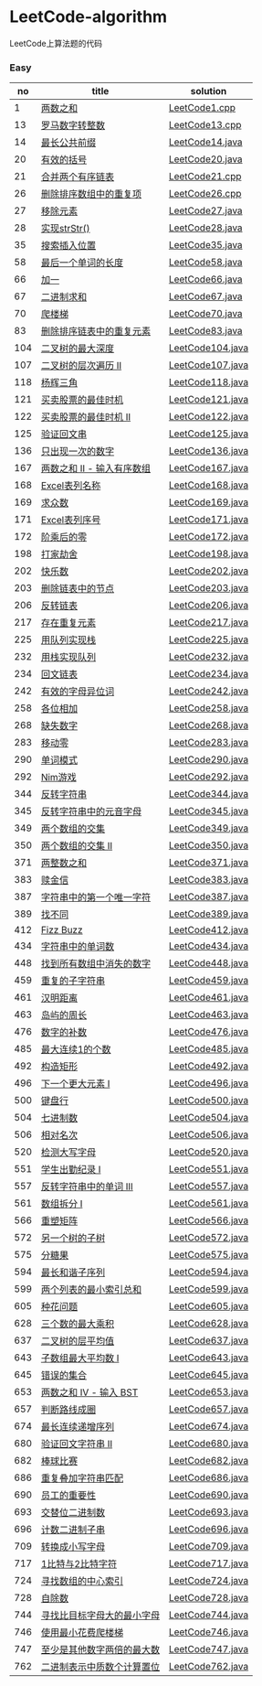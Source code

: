 # LeetCode-algorithm
LeetCode上算法题的代码

### Easy

|  no  |  title  |  solution  |
|------|------|-------------|
|   1  |  [两数之和](https://leetcode-cn.com/problems/two-sum/description/)   |   [LeetCode1.cpp](https://github.com/yangxuechen/LeetCode-algorithm/blob/master/LeetCode1/leetCode_1.cpp)     |
|   13  |  [罗马数字转整数](https://leetcode-cn.com/problems/roman-to-integer/description/)  |  [LeetCode13.cpp](https://github.com/yangxuechen/LeetCode-algorithm/commit/e27c13973f98d3a743422c26f9a257ddfa73a371)  |
|14    |  [最长公共前缀](https://leetcode-cn.com/problems/two-sum/description/)|[LeetCode14.java](https://github.com/yangxuechen/LeetCode-algorithm/commit/957fe557af06cf38482dec2acaa1d4aaa4ef92b9)|
|   20  |  [有效的括号](https://leetcode-cn.com/problems/valid-parentheses/description/)  |  [LeetCode20.java](https://github.com/yangxuechen/LeetCode-algorithm/blob/master/LeetCode1/Demo2.java)  |
|  21   |  [合并两个有序链表](https://leetcode-cn.com/problems/merge-two-sorted-lists/description/)  |  [LeetCode21.cpp](https://github.com/yangxuechen/LeetCode-algorithm/commit/a732357bc804aaefe564db35efd69b63ab32aa37)  |
|   26  |  [删除排序数组中的重复项](https://leetcode-cn.com/problems/remove-duplicates-from-sorted-array/description/)  |  [LeetCode26.cpp](https://github.com/yangxuechen/LeetCode-algorithm/commit/90b6a8473e5e5f5a116a23fc524282ba26bc942c)  |
|   27  |  [移除元素](https://leetcode-cn.com/problems/remove-element/description/)  |  [LeetCode27.java](https://github.com/yangxuechen/LeetCode-algorithm/blob/master/LeetCode1/Demo6.java)  |
|   28  |  [实现strStr()](https://leetcode-cn.com/problems/implement-strstr/description/)  |  [LeetCode28.java](https://github.com/yangxuechen/LeetCode-algorithm/blob/master/LeetCode1/Demo7.java)  |
|   35    |  [搜索插入位置](https://leetcode-cn.com/problems/search-insert-position/description/)   |  [LeetCode35.java](https://github.com/yangxuechen/LeetCode-algorithm/blob/master/LeetCode1/Demo8.java)   |
|   58    |  [最后一个单词的长度](https://leetcode-cn.com/problems/length-of-last-word/description/)   |  [LeetCode58.java](https://github.com/yangxuechen/LeetCode-algorithm/blob/master/LeetCode1/Demo9.java)   |
|    66   |  [加一](https://leetcode-cn.com/problems/plus-one/description/)   |  [LeetCode66.java](https://github.com/yangxuechen/LeetCode-algorithm/blob/master/LeetCode1/Demo10.java)   |
|    67   |  [二进制求和](https://leetcode-cn.com/problems/add-binary/description/)   |  [LeetCode67.java](https://github.com/yangxuechen/LeetCode-algorithm/blob/master/LeetCode1/Demo11.java)   |
|70|[爬楼梯](https://leetcode-cn.com/problems/climbing-stairs/description/)|[LeetCode70.java](https://github.com/yangxuechen/LeetCode-algorithm/commit/088cbd47a4b7e273a425d546eaaaf83f8bf37316)|
|83|[删除排序链表中的重复元素](https://leetcode-cn.com/problems/remove-duplicates-from-sorted-list/description/)|[LeetCode83.java](https://github.com/yangxuechen/LeetCode-algorithm/commit/2446a5de65ef190d4edc989fd8db71758c515c5f)|
|104|[二叉树的最大深度](https://leetcode-cn.com/problems/maximum-depth-of-binary-tree/description/)|[LeetCode104.java](https://github.com/yangxuechen/LeetCode-algorithm/commit/e7db4f13da2ea503504a684417ba4cbeed706026)|
|107|[二叉树的层次遍历 II](https://leetcode-cn.com/problems/binary-tree-level-order-traversal-ii/description/)|[LeetCode107.java](https://github.com/yangxuechen/LeetCode-algorithm/commit/0dae10735a53be0ff966139327f40d444dcd4b7c)|
|118|[杨辉三角](https://leetcode-cn.com/problems/pascals-triangle/description/)|[LeetCode118.java](https://github.com/yangxuechen/LeetCode-algorithm/commit/611c880009bfa55ad1fa79f7f325f41887037000)|
|121|[买卖股票的最佳时机](https://leetcode-cn.com/problems/best-time-to-buy-and-sell-stock/description/)|[LeetCode121.java](https://github.com/yangxuechen/LeetCode-algorithm/commit/7350c96308f3ea005f32ac8709789eb7332191b1)|
|122|[买卖股票的最佳时机 II](https://leetcode-cn.com/problems/best-time-to-buy-and-sell-stock-ii/description/)|[LeetCode122.java](https://github.com/yangxuechen/LeetCode-algorithm/commit/d51b8387d1cc3872b242664ba349168b06555d42)|
|  125 | [验证回文串](https://leetcode-cn.com/problems/valid-palindrome/description/)  | [LeetCode125.java](https://github.com/yangxuechen/LeetCode-algorithm/commit/8404cc10eae407826a2d89ff81ebbfdd06c00eac)  |
|  136 | [只出现一次的数字](https://leetcode-cn.com/problems/single-number/description/)  | [LeetCode136.java](https://github.com/yangxuechen/LeetCode-algorithm/commit/13598b3c747eca28edbb77342ba6a71387a880f4)  |
|  167 | [两数之和 II - 输入有序数组](https://leetcode-cn.com/problems/two-sum-ii-input-array-is-sorted/description/)  | [LeetCode167.java](https://github.com/yangxuechen/LeetCode-algorithm/commit/472a08776f1a6f1dbef5f874818fab9098844c38)  |
|  168 | [Excel表列名称](https://leetcode-cn.com/problems/excel-sheet-column-title/description/)  | [LeetCode168.java](https://github.com/yangxuechen/LeetCode-algorithm/commit/8f69f65a46edc71a39b452b6e0305725f7690388)  |
|  169 | [求众数](https://leetcode-cn.com/problems/majority-element/description/)  | [LeetCode169.java](https://github.com/yangxuechen/LeetCode-algorithm/commit/89d532cb622dc99c5f1c72fc0826f7b70670e97f)  |
|  171 | [Excel表列序号](https://leetcode-cn.com/problems/excel-sheet-column-number/description/)  | [LeetCode171.java](https://github.com/yangxuechen/LeetCode-algorithm/commit/4d5309c8df4b760de1a825bab36ac2c35a8b21bb)  |
|  172 | [阶乘后的零](https://leetcode-cn.com/problems/factorial-trailing-zeroes/description/)  | [LeetCode172.java](https://github.com/yangxuechen/LeetCode-algorithm/commit/361bbf163698ae6953bcc03492dcbdee74fe4637)  |
|198  | [打家劫舍](https://leetcode-cn.com/problems/house-robber/description/) |  [LeetCode198.java](https://github.com/yangxuechen/LeetCode-algorithm/commit/aac7fd1f7da147c349a71f56ca4a3416c0cd5bda)  |
|202  | [快乐数](https://leetcode-cn.com/problems/happy-number/description/) |  [LeetCode202.java](https://github.com/yangxuechen/LeetCode-algorithm/commit/f64204eb9a8642c777001b92a5c18ed8d69f8454)  |
|203  | [删除链表中的节点](https://leetcode-cn.com/problems/remove-linked-list-elements/description/) |  [LeetCode203.java](https://github.com/yangxuechen/LeetCode-algorithm/commit/bd9fe62cd01a9455efd7225300bd3cfc19189755)  |
|206  | [反转链表](https://leetcode-cn.com/problems/reverse-linked-list/description/) |  [LeetCode206.java](https://github.com/yangxuechen/LeetCode-algorithm/commit/b207b784a32cad619f29cf0b1a6d21781940f939)  |
|217  | [存在重复元素](https://leetcode-cn.com/problems/contains-duplicate/description/) |  [LeetCode217.java](https://github.com/yangxuechen/LeetCode-algorithm/commit/96469ab96b5bd0362a266685674246c0d3010ac7)  |
|225  | [用队列实现栈](https://leetcode-cn.com/problems/implement-stack-using-queues/description/) |  [LeetCode225.java](https://github.com/yangxuechen/LeetCode-algorithm/commit/5188f8abec0aee840cd70224e0369273224a6bca)  |
|232  | [用栈实现队列](https://leetcode-cn.com/problems/implement-queue-using-stacks/description/) |  [LeetCode232.java](https://github.com/yangxuechen/LeetCode-algorithm/commit/0b882199327dd5a34040a84290157e056f7c457d)  |
|234  | [回文链表](https://leetcode-cn.com/problems/palindrome-linked-list/description/) |  [LeetCode234.java](https://github.com/yangxuechen/LeetCode-algorithm/commit/133db2ba1bb73bbc87cbc7b4106c1d702fa2b115)  |
|242  | [有效的字母异位词](https://leetcode-cn.com/problems/valid-anagram/description/) |  [LeetCode242.java](https://github.com/yangxuechen/LeetCode-algorithm/commit/562b18fc8020f764b8872553f065fcd226868bc4)  |
|258 | [各位相加](https://leetcode-cn.com/problems/add-digits/description/) | [LeetCode258.java](https://github.com/yangxuechen/LeetCode-algorithm/commit/d18b7ccd88d86208d7104bf416d28ed8ce6dd599) |
|268 | [缺失数字](https://leetcode-cn.com/problems/missing-number/description/) | [LeetCode268.java](https://github.com/yangxuechen/LeetCode-algorithm/commit/f14773fa9c6317fd4285aa5ef89c2a2b48333756) |
|283 | [移动零](https://leetcode-cn.com/problems/move-zeroes/description/) | [LeetCode283.java](https://github.com/yangxuechen/LeetCode-algorithm/commit/e6e5f881831fab2544f0d21d46e4c9fe2fd38623) |
|290 | [单词模式](https://leetcode-cn.com/problems/word-pattern/description/) | [LeetCode290.java](https://github.com/yangxuechen/LeetCode-algorithm/commit/591cf43d1a2c8307b6a9c77079a99e56c4cb8aea) |
|292 | [Nim游戏](https://leetcode-cn.com/problems/nim-game/description/) | [LeetCode292.java](https://github.com/yangxuechen/LeetCode-algorithm/commit/68264d28a5d8f54f7d5d556d3e331f1737b7ab81) |
|344 | [反转字符串](https://leetcode-cn.com/problems/reverse-string/description/) | [LeetCode344.java](https://github.com/yangxuechen/LeetCode-algorithm/commit/c9aead6ea327cb21d1d02b90550beaf8006bc107) |
|345 | [反转字符串中的元音字母](https://leetcode-cn.com/problems/reverse-vowels-of-a-string/description/) | [LeetCode345.java](https://github.com/yangxuechen/LeetCode-algorithm/commit/4299ec0f7a5f8ca2f0c6f0e8d41eec0a4e2a4d5b) |
|349 | [两个数组的交集](https://leetcode-cn.com/problems/intersection-of-two-arrays/description/) | [LeetCode349.java](https://github.com/yangxuechen/LeetCode-algorithm/commit/d3b67a1ac72376514fd590fe5f192933a38004ef) |
|350 | [两个数组的交集 II](https://leetcode-cn.com/problems/intersection-of-two-arrays-ii/description/) | [LeetCode350.java](https://github.com/yangxuechen/LeetCode-algorithm/commit/61661bdc08d957a7f543c4243be8f264833c837c) |
|371 | [两整数之和](https://leetcode-cn.com/problems/sum-of-two-integers/description/) | [LeetCode371.java](https://github.com/yangxuechen/LeetCode-algorithm/commit/219c82c7139bd880aa3cbb91f69989b3d50d0230) |
|383 | [赎金信](https://leetcode-cn.com/problems/ransom-note/description/) | [LeetCode383.java](https://github.com/yangxuechen/LeetCode-algorithm/commit/9a4b7071f4424e692cae49b1eb1b5bb7f3079198)  |
|387 | [字符串中的第一个唯一字符](https://leetcode-cn.com/problems/first-unique-character-in-a-string/description/) | [LeetCode387.java](https://github.com/yangxuechen/LeetCode-algorithm/commit/2501f6942858511138b2320a823e546c2ef10744)  |
|389 | [找不同](https://leetcode-cn.com/problems/find-the-difference/description/) | [LeetCode389.java](https://github.com/yangxuechen/LeetCode-algorithm/commit/952ab5722e95f13de50f3211f078cbaf2de5fdc1)  |
|412 | [Fizz Buzz](https://leetcode-cn.com/problems/fizz-buzz/description/) | [LeetCode412.java](https://github.com/yangxuechen/LeetCode-algorithm/commit/33739f075bc0a9ead243641a26b7137ed0f6db22)  |
|434 | [字符串中的单词数](https://leetcode-cn.com/problems/number-of-segments-in-a-string/description/) | [LeetCode434.java](https://github.com/yangxuechen/LeetCode-algorithm/commit/87ba1e8d63255848cdaf6f1a508fffa49000cc82)  |
|448 | [找到所有数组中消失的数字](https://leetcode-cn.com/problems/find-all-numbers-disappeared-in-an-array/description/) | [LeetCode448.java](https://github.com/yangxuechen/LeetCode-algorithm/commit/7a7cae735abdc11b356eab90224b4a8d92debf53)  |
|459 | [重复的子字符串](https://leetcode-cn.com/problems/repeated-substring-pattern/description/) | [LeetCode459.java](https://github.com/yangxuechen/LeetCode-algorithm/commit/15bd6bd808f3bde15b0e5c9bea75614415f4fc1f)  |
|461 | [汉明距离](https://leetcode-cn.com/problems/hamming-distance/description/) | [LeetCode461.java](https://github.com/yangxuechen/LeetCode-algorithm/commit/3b61f5cb1448b7a2e564c15929ffbd4d17a318df)  |
|463 | [岛屿的周长](https://leetcode-cn.com/problems/island-perimeter/description/) | [LeetCode463.java](https://github.com/yangxuechen/LeetCode-algorithm/commit/a72891b0fa9e77f365d66b5db4b5f8551fb8a5fe)  |
|476 | [数字的补数](https://leetcode-cn.com/problems/number-complement/description/) | [LeetCode476.java](https://github.com/yangxuechen/LeetCode-algorithm/commit/eed37537de91621b8c9c573c1e272d97ec989296)  |
|  485 | [最大连续1的个数](https://leetcode-cn.com/problems/max-consecutive-ones/description/)  | [LeetCode485.java](https://github.com/yangxuechen/LeetCode-algorithm/blob/master/LeetCode1/LeetCode485.java)  |
|  492 | [构造矩形](https://leetcode-cn.com/problems/construct-the-rectangle/description/)  | [LeetCode492.java](https://github.com/yangxuechen/LeetCode-algorithm/blob/master/LeetCode1/LeetCode492.java)  |
|  496 | [下一个更大元素 I](https://leetcode-cn.com/problems/next-greater-element-i/description/)  | [LeetCode496.java](https://github.com/yangxuechen/LeetCode-algorithm/blob/master/LeetCode1/LeetCode496.java)  |
|  500 | [键盘行](https://leetcode-cn.com/problems/keyboard-row/description/)  | [LeetCode500.java](https://github.com/yangxuechen/LeetCode-algorithm/blob/master/LeetCode1/LeetCode500.java)  |
|  504 | [七进制数](https://leetcode-cn.com/problems/base-7/description/)  | [LeetCode504.java](https://github.com/yangxuechen/LeetCode-algorithm/blob/master/LeetCode1/LeetCode504.java)  |
|  506 | [相对名次](https://leetcode-cn.com/problems/relative-ranks/description/)  | [LeetCode506.java](https://github.com/yangxuechen/LeetCode-algorithm/blob/master/LeetCode1/LeetCode506.java)  |
|  520 | [检测大写字母](https://leetcode-cn.com/problems/detect-capital/description/)  | [LeetCode520.java](https://github.com/yangxuechen/LeetCode-algorithm/blob/master/LeetCode1/LeetCode520.java)  |
|  551 | [学生出勤纪录 I](https://leetcode-cn.com/problems/student-attendance-record-i/description/)  | [LeetCode551.java](https://github.com/yangxuechen/LeetCode-algorithm/blob/master/LeetCode1/LeetCode551.java)  |
|  557 | [反转字符串中的单词 III](https://leetcode-cn.com/problems/reverse-words-in-a-string-iii/description/)  | [LeetCode557.java](https://github.com/yangxuechen/LeetCode-algorithm/blob/master/LeetCode1/LeetCode557.java)  |
|  561 | [数组拆分 I](https://leetcode-cn.com/problems/array-partition-i/description/)  | [LeetCode561.java](https://github.com/yangxuechen/LeetCode-algorithm/blob/master/LeetCode1/LeetCode561.java)  |
|  566 | [重塑矩阵](https://leetcode-cn.com/problems/reshape-the-matrix/description/)  | [LeetCode566.java](https://github.com/yangxuechen/LeetCode-algorithm/blob/master/LeetCode1/LeetCode566.java)  |
|  572 | [另一个树的子树](https://leetcode-cn.com/problems/subtree-of-another-tree/description/)  | [LeetCode572.java](https://github.com/yangxuechen/LeetCode-algorithm/blob/master/LeetCode1/LeetCode572.java)  |
|  575 | [分糖果](https://leetcode-cn.com/problems/distribute-candies/description/)  | [LeetCode575.java](https://github.com/yangxuechen/LeetCode-algorithm/blob/master/LeetCode1/LeetCode575.java)  |
|  594 | [最长和谐子序列](https://leetcode-cn.com/problems/longest-harmonious-subsequence/description/)  | [LeetCode594.java](https://github.com/yangxuechen/LeetCode-algorithm/blob/master/LeetCode1/LeetCode594.java)  |
|  599 | [两个列表的最小索引总和](https://leetcode-cn.com/problems/minimum-index-sum-of-two-lists/description/)  | [LeetCode599.java](https://github.com/yangxuechen/LeetCode-algorithm/blob/master/LeetCode1/LeetCode599.java)  |
|  605 | [种花问题](https://leetcode-cn.com/problems/can-place-flowers/description/)  | [LeetCode605.java](https://github.com/yangxuechen/LeetCode-algorithm/blob/master/LeetCode1/LeetCode605.java)  |
|  628 | [三个数的最大乘积](https://leetcode-cn.com/problems/maximum-product-of-three-numbers/description/)  | [LeetCode628.java](https://github.com/yangxuechen/LeetCode-algorithm/blob/master/LeetCode1/LeetCode628.java)  |
|  637 | [二叉树的层平均值](https://leetcode-cn.com/problems/average-of-levels-in-binary-tree/description/)  | [LeetCode637.java](https://github.com/yangxuechen/LeetCode-algorithm/blob/master/LeetCode1/LeetCode637.java)  |
|  643 | [子数组最大平均数 I](https://leetcode-cn.com/problems/maximum-average-subarray-i/description/)  | [LeetCode643.java](https://github.com/yangxuechen/LeetCode-algorithm/blob/master/LeetCode1/LeetCode643.java)  |
|  645 | [错误的集合](https://leetcode-cn.com/problems/set-mismatch/description/)  | [LeetCode645.java](https://github.com/yangxuechen/LeetCode-algorithm/blob/master/LeetCode1/LeetCode645.java)  |
|  653|  [两数之和 IV - 输入 BST](https://leetcode-cn.com/problems/two-sum-iv-input-is-a-bst/description/)  | [LeetCode653.java](https://github.com/yangxuechen/LeetCode-algorithm/commit/b3310c42645ffd06897ec04969de5aab83458ff5) |
| 657 |  [判断路线成圈](https://leetcode-cn.com/problems/judge-route-circle/description/)  |  [LeetCode657.java](https://github.com/yangxuechen/LeetCode-algorithm/blob/master/LeetCode1/LeetCode657.java)  |
|674| [最长连续递增序列](https://leetcode-cn.com/problems/longest-continuous-increasing-subsequence/description/)  | [LeetCode674.java](https://github.com/yangxuechen/LeetCode-algorithm/blob/master/LeetCode1/LeetCode674.java)  |
| 680 |  [验证回文字符串 Ⅱ](https://leetcode-cn.com/problems/valid-palindrome-ii/description/)  | [LeetCode680.java](https://github.com/yangxuechen/LeetCode-algorithm/blob/master/LeetCode1/LeetCode680.java) |
| 682 | [棒球比赛](https://leetcode-cn.com/problems/baseball-game/description/) | [LeetCode682.java](https://github.com/yangxuechen/LeetCode-algorithm/blob/master/LeetCode1/LeetCode682.java)| 
| 686 | [重复叠加字符串匹配](https://leetcode-cn.com/problems/repeated-string-match/description/) | [LeetCode686.java](https://github.com/yangxuechen/LeetCode-algorithm/blob/master/LeetCode1/LeetCode686.java) |
|690 | [员工的重要性](https://leetcode-cn.com/problems/employee-importance/description/) | [LeetCode690.java](https://github.com/yangxuechen/LeetCode-algorithm/blob/master/LeetCode1/LeetCode690.java) |
| 693 | [交替位二进制数](https://leetcode-cn.com/problems/binary-number-with-alternating-bits/description/) | [LeetCode693.java](https://github.com/yangxuechen/LeetCode-algorithm/blob/master/LeetCode1/LeetCode693.java) |
| 696 | [计数二进制子串](https://leetcode-cn.com/problems/count-binary-substrings/description/) | [LeetCode696.java](https://github.com/yangxuechen/LeetCode-algorithm/blob/master/LeetCode1/LeetCode696.java) |
|709 | [ 转换成小写字母](https://leetcode-cn.com/problems/to-lower-case/description/) | [LeetCode709.java](https://github.com/yangxuechen/LeetCode-algorithm/blob/master/LeetCode1/LeetCode709.java) |
| 717 | [1比特与2比特字符](https://leetcode-cn.com/problems/1-bit-and-2-bit-characters/description/) | [LeetCode717.java](https://github.com/yangxuechen/LeetCode-algorithm/blob/master/LeetCode1/LeetCode717.java) |
| 724 | [寻找数组的中心索引](https://leetcode-cn.com/problems/find-pivot-index/description/) | [LeetCode724.java](https://github.com/yangxuechen/LeetCode-algorithm/blob/master/LeetCode1/LeetCode724.java) |
| 728 | [自除数](https://leetcode-cn.com/problems/self-dividing-numbers/description/) | [LeetCode728.java](https://github.com/yangxuechen/LeetCode-algorithm/blob/master/LeetCode1/LeetCode728.java) |
| 744 | [寻找比目标字母大的最小字母](https://leetcode-cn.com/problems/find-smallest-letter-greater-than-target/description/) | [LeetCode744.java](https://github.com/yangxuechen/LeetCode-algorithm/blob/master/LeetCode1/LeetCode744.java) |
| 746 | [ 使用最小花费爬楼梯](https://leetcode-cn.com/problems/min-cost-climbing-stairs/description/) | [LeetCode746.java](https://github.com/yangxuechen/LeetCode-algorithm/blob/master/LeetCode1/LeetCode746.java) |
| 747 | [至少是其他数字两倍的最大数](https://leetcode-cn.com/problems/largest-number-at-least-twice-of-others/description/) | [LeetCode747.java](https://github.com/yangxuechen/LeetCode-algorithm/blob/master/LeetCode1/LeetCode747.java) |
| 762 | [二进制表示中质数个计算置位](https://leetcode-cn.com/problems/prime-number-of-set-bits-in-binary-representation/description/) | [LeetCode762.java](https://github.com/yangxuechen/LeetCode-algorithm/blob/master/LeetCode1/LeetCode762.java) |